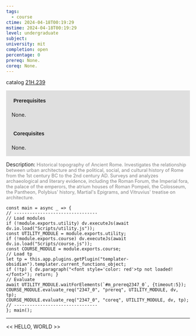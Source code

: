 ```yaml
---
tags:
  - course
ctime: 2024-04-18T00:19:29
mstime: 2024-04-18T00:19:29
level: undergraduate
subject: 
university: mit
completion: open
percentage: 0
prereq: None.
coreq: None.
---
```


catalog [21H.239](http://student.mit.edu/catalog/m21Ha.html#21H.239)

<span style="display: block; padding: 15px; background-color: rgb(100, 100, 100, 0.2);"><font id="m_prereq2347_0" style="display: block; font-family: Arial, sans-serif; font-weight: bold; padding: 5px">Prerequisites</font><br><span id="prereq2347_0">None.</span></span>
<span style="display: block; padding: 15px; background-color: rgb(100, 100, 100, 0.2);"><font id="m_coreq2347_0" style="display: block; font-family: Arial, sans-serif; font-weight: bold; padding: 5px">Corequisites</font><br><span id="coreq2347_0">None.</span></span>

<font style="">Description:</font>
<font style="color: grey; font-size: 0.8rem;">Historical topography of Ancient Rome. Investigates the relationship between urban architecture and the political, social, and cultural history of Rome from the 1st century BC to the 2nd century AD. Surveys and analyzes archaeological and literary evidence, including the Roman Forum, the Imperial fora, the palace of the emperors, the atrium houses of Roman Pompeii, the Colosseum, the Pantheon, Polybius' history, Martial's Epigrams, and Vitruvius' treatise on architecture.</font>

```dataviewjs
const main = async _ => {
// --------------------------------
// Load modules
if (!module.exports.utility) dv.executeJs(await dv.io.load("Scripts/utility.js"));
const UTILITY_MODULE = module.exports.utility;
if (!module.exports.course) dv.executeJs(await dv.io.load("Scripts/course.js"));
const COURSE_MODULE = module.exports.course;
// Load tp
let tp = this.app.plugins.getPlugin("templater-obsidian").templater.current_functions_object;
if (!tp) { dv.paragraph("<font style='color: red'>tp not loaded!</font>"); return; }
// Evaluate
await UTILITY_MODULE.waitForElements(`#m_prereq2347_0`, {timeout:5});
COURSE_MODULE.evaluate_req("2347_0", "prereq", UTILITY_MODULE, dv, tp);
COURSE_MODULE.evaluate_req("2347_0", "coreq", UTILITY_MODULE, dv, tp);
// --------------------------------
}; main();
```

---

<< HELLO, WORLD >>

